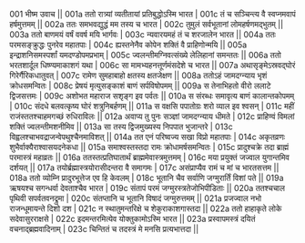 001  	भीष्म उवाच ||
001a	ततो रात्र्यां व्यतीतायां प्रतिबुद्धोऽस्मि भारत |
001c	तं च सञ्चिन्त्य वै स्वप्नमवापं हर्षमुत्तमम् ||
002a	ततः समभवद्युद्धं मम तस्य च भारत |
002c	तुमुलं सर्वभूतानां लोमहर्षणमद्भुतम् ||
003a	ततो बाणमयं वर्षं ववर्ष मयि भार्गवः |
003c	न्यवारयमहं तं च शरजालेन भारत ||
004a	ततः परमसङ्क्रुद्धः पुनरेव महातपाः |
004c	ह्यस्तनेनैव कोपेन शक्तिं वै प्राहिणोन्मयि ||
005a	इन्द्राशनिसमस्पर्शां यमदण्डोपमप्रभाम् |
005c	ज्वलन्तीमग्निवत्संख्ये लेलिहानां समन्ततः ||
006a	ततो भरतशार्दूल धिष्ण्यमाकाशगं यथा |
006c	सा मामभ्यहनत्तूर्णमंसदेशे च भारत ||
007a	अथासृङ्मेऽस्रवद्घोरं गिरेर्गैरिकधातुवत् |
007c	रामेण सुमहाबाहो क्षतस्य क्षतजेक्षण ||
008a	ततोऽहं जामदग्न्याय भृशं क्रोधसमन्वितः |
008c	प्रेषयं मृत्युसङ्काशं बाणं सर्पविषोपमम् ||
009a	स तेनाभिहतो वीरो ललाटे द्विजसत्तमः |
009c	अशोभत महाराज सशृङ्ग इव पर्वतः ||
010a	स संरब्धः समावृत्य बाणं कालान्तकोपमम् |
010c	संदधे बलवत्कृष्य घोरं शत्रुनिबर्हणम् ||
011a	स वक्षसि पपातोग्रः शरो व्याल इव श्वसन् |
011c	महीं राजंस्ततश्चाहमगच्छं रुधिराविलः ||
012a	अवाप्य तु पुनः सञ्ज्ञां जामदग्न्याय धीमते |
012c	प्राहिण्वं विमलां शक्तिं ज्वलन्तीमशनीमिव ||
013a	सा तस्य द्विजमुख्यस्य निपपात भुजान्तरे |
013c	विह्वलश्चाभवद्राजन्वेपथुश्चैनमाविशत् ||
014a	तत एनं परिष्वज्य सखा विप्रो महातपाः |
014c	अकृतव्रणः शुभैर्वाक्यैराश्वासयदनेकधा ||
015a	समाश्वस्तस्तदा रामः क्रोधामर्षसमन्वितः |
015c	प्रादुश्चक्रे तदा ब्राह्मं परमास्त्रं महाव्रतः ||
016a	ततस्तत्प्रतिघातार्थं ब्राह्ममेवास्त्रमुत्तमम् |
016c	मया प्रयुक्तं जज्वाल युगान्तमिव दर्शयत् ||
017a	तयोर्ब्रह्मास्त्रयोरासीदन्तरा वै समागमः |
017c	असंप्राप्यैव रामं च मां च भारतसत्तम ||
018a	ततो व्योम्नि प्रादुरभूत्तेज एव हि केवलम् |
018c	भूतानि चैव सर्वाणि जग्मुरार्तिं विशां पते ||
019a	ऋषयश्च सगन्धर्वा देवताश्चैव भारत |
019c	संतापं परमं जग्मुरस्त्रतेजोभिपीडिताः ||
020a	ततश्चचाल पृथिवी सपर्वतवनद्रुमा |
020c	संतप्तानि च भूतानि विषादं जग्मुरुत्तमम् ||
021a	प्रजज्वाल नभो राजन्धूमायन्ते दिशो दश |
021c	न स्थातुमन्तरिक्षे च शेकुराकाशगास्तदा ||
022a	ततो हाहाकृते लोके सदेवासुरराक्षसे |
022c	इदमन्तरमित्येव योक्तुकामोऽस्मि भारत ||
023a	प्रस्वापमस्त्रं दयितं वचनाद्ब्रह्मवादिनाम् |
023c	चिन्तितं च तदस्त्रं मे मनसि प्रत्यभात्तदा ||
